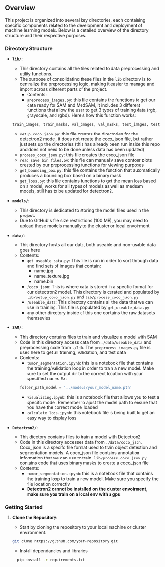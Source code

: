 ## Overview

This project is organized into several key directories, each containing specific components related to the development and deployment of machine learning models. Below is a detailed overview of the directory structure and their respective purposes.

### Directory Structure

- **`lib/`**: 
     - This directory contains all the files related to data preprocessing and utility functions.
     - The purpose of consolidating these files in the `lib` directory is to centralize the preprocessing logic, making it easier to manage and import across different parts of the project.
          - Contents: 
          - ``preprocess_images.py``: this file contains the functions to get our data ready for SAM and MedSAM, it includes 3 different functions that allow the user to get 3 types of training data (rgb, grayscale, and rgbd). Here's how this function works: 
     ```py
     train_images, train_masks, val_images, val_masks, test_images, test_masks = preprocess_rgb('path/to/data', percent_train, percent_val, percent_test)
     ```
     - ``setup_coco_json.py``: this file creates the directories for the detectron2 model, it does not create the coco_json file, but rather just sets up the directories (this has already been run inside this repo and does not need to be done unless data has been updated)
     - ``process_coco_json.py``: this file creates the coco_json file 
     - ``read_save_bin_files.py``: this file can manually save contour plots created by our preprocessing functions for viewing purposes
     - ``get_bounding_box.py``: this file contains the function that automatically produces a bounding box based on a binary mask
     - ``get_loss.py``: this file contains functions to get the mean loss based on a model, works for all types of models as well as medsam models, still has to be updated for detectron2. 

- **`models/`**:
     - This directory is dedicated to storing the model files used in the project.
     - Due to GitHub's file size restrictions (100 MB), you may need to upload these models manually to the cluster or local envoirment

- **`data/`**: 
     - This directory hosts all our data, both useable and non-usable data goes here 
     - Contents:
          - ``get_useable_data.py``: This file is run in order to sort through data and find sets of images that contain:
               - name.jpg
               - name_texture.jpg
               - name.bin 
          - ``/coco_json``: This is where data is stored in a specfic format for our detectron2 model. This directory is cerated and populated by ``lib/setup_coco_json.py`` and ``lib/process_coco_json.py``
          - ``/useable_data``: This directory contains all the data that we can use in training. This file is populated by ``get_useable_data.py``
          - any other directory inside of this one contains the raw datasets themsevles 


- **`SAM/`**:
     - This directory contains files to train and visualize a model with SAM
     - Code in this directory access data from ``./data/useable_data`` and preprocessing code from ``./lib``. The ``preprocess_images.py`` file is used here to get all training, validation, and test data 
     - Contents: 
          - ``tumor_segmentation.ipynb``: this is a notebook file that contains the training/validation loop in order to train a new model. Make sure to set the output dir to the correct location with your specified name. Ex: 
          ```py
          folder_path_model = '../models/your_model_name.pth'
          ```
          - ``visualizing.ipynb``: this is a notebook file that allows you to test a specifc model. Remember to ajust the model path to ensure that you have the correct model loaded
          - ``calculate_loss.ipynb``: this notebook file is being built to get an easy way to display loss

- **`Detectron2/`**:
     - This diectory contains files to train a model with Detectron2 
     - Code in this directory accesses data from ``./data/coco_json``. Coco_json is a specifc file format used to train object detection and segmentation models. A coco_json file contains annotation information that we can use to train. ``lib/process_coco_json.py`` contains code that uses binary masks to create a coco_json file
     - Contents: 
          - ``tumor_segmentation.ipynb``: this is a notebook file that contains the training loop to train a new model. Make sure you specify the file location correctly 
          - **Detectron2 cannot be installed on the cluster envoirment, make sure you train on a local env with a gpu**

### Getting Started

1. **Clone the Repository**:
   - Start by cloning the repository to your local machine or cluster environment.

   ```bash
   git clone https://github.com/your-repository.git
   ```

   - Install dependancies and libraries 

   ```bash 
     pip install -r requirements.txt
   ```

